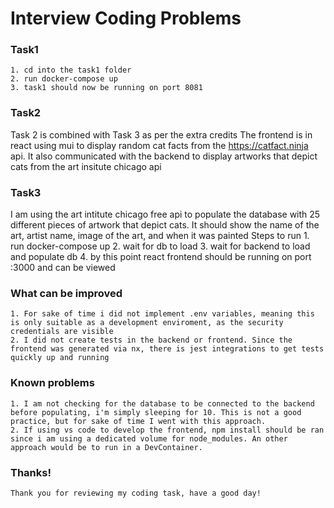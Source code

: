 # Interview Coding Problems

### Task1
    1. cd into the task1 folder
    2. run docker-compose up
    3. task1 should now be running on port 8081

### Task2
Task 2 is combined with Task 3 as per the extra credits
The frontend is in react using mui to display random cat facts from the https://catfact.ninja api.
It also communicated with the backend to display artworks that depict cats from the art insitute chicago api
### Task3
I am using the art intitute chicago free api to populate the database with 25 different pieces of artwork that depict cats. It should show the name of the art, artist name, image of the art, and when it was painted
Steps to run
    1. run docker-compose up
    2. wait for db to load
    3. wait for backend to load and populate db
    4. by this point react frontend should be running on port :3000 and can be viewed

### What can be improved
    1. For sake of time i did not implement .env variables, meaning this is only suitable as a development enviroment, as the security credentials are visible
    2. I did not create tests in the backend or frontend. Since the frontend was generated via nx, there is jest integrations to get tests quickly up and running

### Known problems
    1. I am not checking for the database to be connected to the backend before populating, i'm simply sleeping for 10. This is not a good practice, but for sake of time I went with this approach. 
    2. If using vs code to develop the frontend, npm install should be ran since i am using a dedicated volume for node_modules. An other approach would be to run in a DevContainer.

### Thanks!
    Thank you for reviewing my coding task, have a good day!